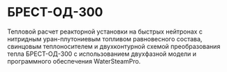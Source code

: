 # БРЕСТ-ОД-300
Тепловой расчет реакторной установки на быстрых нейтронах с нитридным уран-плутониевым топливом равновесного состава, свинцовым теплоносителем и двухконтурной схемой преобразования тепла БРЕСТ-ОД-300 с использованием двухфазной модели и программного обеспечения WaterSteamPro.
